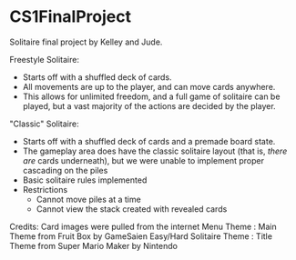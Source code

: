 # CS1FinalProject

Solitaire final project by Kelley and Jude.

Freestyle Solitaire:
- Starts off with a shuffled deck of cards.
- All movements are up to the player, and can move cards anywhere.
- This allows for unlimited freedom, and a full game of solitaire can be played, but a vast majority of the actions are decided by the player.

"Classic" Solitaire:
- Starts off with a shuffled deck of cards and a premade board state.
- The gameplay area does have the classic solitaire layout (that is, *there are* cards underneath), but we were unable to implement proper cascading on the piles
- Basic solitaire rules implemented
- Restrictions
	- Cannot move piles at a time
	- Cannot view the stack created with revealed cards




Credits:
Card images were pulled from the internet
Menu Theme : Main Theme from Fruit Box by GameSaien
Easy/Hard Solitaire Theme : Title Theme from Super Mario Maker by Nintendo